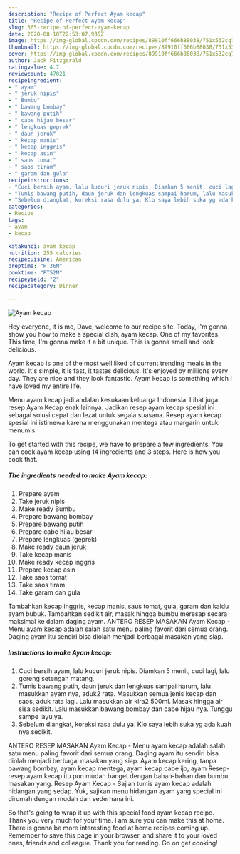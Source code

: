 ```yaml
---
description: "Recipe of Perfect Ayam kecap"
title: "Recipe of Perfect Ayam kecap"
slug: 365-recipe-of-perfect-ayam-kecap
date: 2020-08-10T22:53:07.935Z
image: https://img-global.cpcdn.com/recipes/89910ff666b88038/751x532cq70/ayam-kecap-foto-resep-utama.jpg
thumbnail: https://img-global.cpcdn.com/recipes/89910ff666b88038/751x532cq70/ayam-kecap-foto-resep-utama.jpg
cover: https://img-global.cpcdn.com/recipes/89910ff666b88038/751x532cq70/ayam-kecap-foto-resep-utama.jpg
author: Jack Fitzgerald
ratingvalue: 4.7
reviewcount: 47021
recipeingredient:
- " ayam"
- " jeruk nipis"
- " Bumbu"
- " bawang bombay"
- " bawang putih"
- " cabe hijau besar"
- " lengkuas geprek"
- " daun jeruk"
- " kecap manis"
- " kecap inggris"
- " kecap asin"
- " saos tomat"
- " saos tiram"
- " garam dan gula"
recipeinstructions:
- "Cuci bersih ayam, lalu kucuri jeruk nipis. Diamkan 5 menit, cuci lagi, lalu goreng setengah matang."
- "Tumis bawang putih, daun jeruk dan lengkuas sampai harum, lalu masukkan ayam nya, aduk2 rata. Masukkan semua jenis kecap dan saos, aduk rata lagi. Lalu masukkan air kira2 500ml. Masak hingga air sisa sedikit. Lalu masukkan bawang bombay dan cabe hijau nya. Tunggu sampe layu ya."
- "Sebelum diangkat, koreksi rasa dulu ya. Klo saya lebih suka yg ada kuah nya sedikit."
categories:
- Recipe
tags:
- ayam
- kecap

katakunci: ayam kecap 
nutrition: 255 calories
recipecuisine: American
preptime: "PT36M"
cooktime: "PT52M"
recipeyield: "2"
recipecategory: Dinner

---
```



![Ayam kecap](https://img-global.cpcdn.com/recipes/89910ff666b88038/751x532cq70/ayam-kecap-foto-resep-utama.jpg)

Hey everyone, it is me, Dave, welcome to our recipe site. Today, I'm gonna show you how to make a special dish, ayam kecap. One of my favorites. This time, I'm gonna make it a bit unique. This is gonna smell and look delicious.

Ayam kecap is one of the most well liked of current trending meals in the world. It's simple, it is fast, it tastes delicious. It's enjoyed by millions every day. They are nice and they look fantastic. Ayam kecap is something which I have loved my entire life.

Menu ayam kecap jadi andalan kesukaan keluarga Indonesia. Lihat juga resep Ayam Kecap enak lainnya. Jadikan resep ayam kecap spesial ini sebagai solusi cepat dan lezat untuk segala suasana. Resep ayam kecap spesial ini istimewa karena menggunakan mentega atau margarin untuk menumis.


To get started with this recipe, we have to prepare a few ingredients. You can cook ayam kecap using 14 ingredients and 3 steps. Here is how you cook that.

<!--inarticleads1-->

##### The ingredients needed to make Ayam kecap:

1. Prepare  ayam
1. Take  jeruk nipis
1. Make ready  Bumbu
1. Prepare  bawang bombay
1. Prepare  bawang putih
1. Prepare  cabe hijau besar
1. Prepare  lengkuas (geprek)
1. Make ready  daun jeruk
1. Take  kecap manis
1. Make ready  kecap inggris
1. Prepare  kecap asin
1. Take  saos tomat
1. Take  saos tiram
1. Take  garam dan gula


Tambahkan kecap inggris, kecap manis, saus tomat, gula, garam dan kaldu ayam bubuk. Tambahkan sedikit air, masak hingga bumbu meresap secara maksimal ke dalam daging ayam. ANTERO RESEP MASAKAN Ayam Kecap - Menu ayam kecap adalah salah satu menu paling favorit dari semua orang. Daging ayam itu sendiri bisa diolah menjadi berbagai masakan yang siap. 

<!--inarticleads2-->

##### Instructions to make Ayam kecap:

1. Cuci bersih ayam, lalu kucuri jeruk nipis. Diamkan 5 menit, cuci lagi, lalu goreng setengah matang.
1. Tumis bawang putih, daun jeruk dan lengkuas sampai harum, lalu masukkan ayam nya, aduk2 rata. Masukkan semua jenis kecap dan saos, aduk rata lagi. Lalu masukkan air kira2 500ml. Masak hingga air sisa sedikit. Lalu masukkan bawang bombay dan cabe hijau nya. Tunggu sampe layu ya.
1. Sebelum diangkat, koreksi rasa dulu ya. Klo saya lebih suka yg ada kuah nya sedikit.


ANTERO RESEP MASAKAN Ayam Kecap - Menu ayam kecap adalah salah satu menu paling favorit dari semua orang. Daging ayam itu sendiri bisa diolah menjadi berbagai masakan yang siap. Ayam kecap kering, tanpa bawang bombay, ayam kecap mentega, ayam kecap cabe ijo, ayam Resep-resep ayam kecap itu pun mudah banget dengan bahan-bahan dan bumbu masakan yang. Resep Ayam Kecap - Sajian tumis ayam kecap adalah hidangan yang sedap. Yuk, sajikan menu hidangan ayam yang special ini dirumah dengan mudah dan sederhana ini. 

So that's going to wrap it up with this special food ayam kecap recipe. Thank you very much for your time. I am sure you can make this at home. There is gonna be more interesting food at home recipes coming up. Remember to save this page in your browser, and share it to your loved ones, friends and colleague. Thank you for reading. Go on get cooking!
